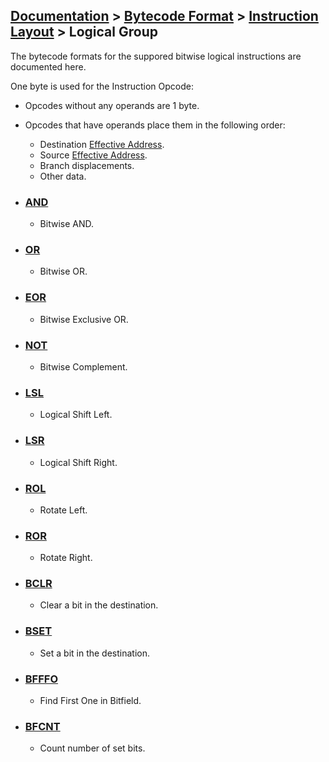 ## [Documentation](../README.md) > [Bytecode Format](./README.md) > [Instruction Layout](./Instructions.md) > Logical Group

The bytecode formats for the suppored bitwise logical instructions are documented here.

One byte is used for the Instruction Opcode:

* Opcodes without any operands are 1 byte.
* Opcodes that have operands place them in the following order:
    - Destination [Effective Address](EffectiveAddress.md).
    - Source [Effective Address](EffectiveAddress.md).
    - Branch displacements.
    - Other data.

* ### [AND](./op/l_01.md)
    - Bitwise AND.
* ### [OR](./op/l_02.md)
    - Bitwise OR.
* ### [EOR](./op/l_03.md)
    - Bitwise Exclusive OR.
* ### [NOT](./op/l_04.md)
    - Bitwise Complement.
* ### [LSL](./op/l_05.md)
    - Logical Shift Left.
* ### [LSR](./op/l_06.md)
    - Logical Shift Right.
* ### [ROL](./op/l_07.md)
    - Rotate Left.
* ### [ROR](./op/l_08.md)
    - Rotate Right.
* ### [BCLR](./op/l_09.md)
    - Clear a bit in the destination.
* ### [BSET](./op/l_20.md)
    - Set a bit in the destination.
* ### [BFFFO](./op/l_21.md)
    - Find First One in Bitfield.
* ### [BFCNT](./op/l_23.md)
    - Count number of set bits.

